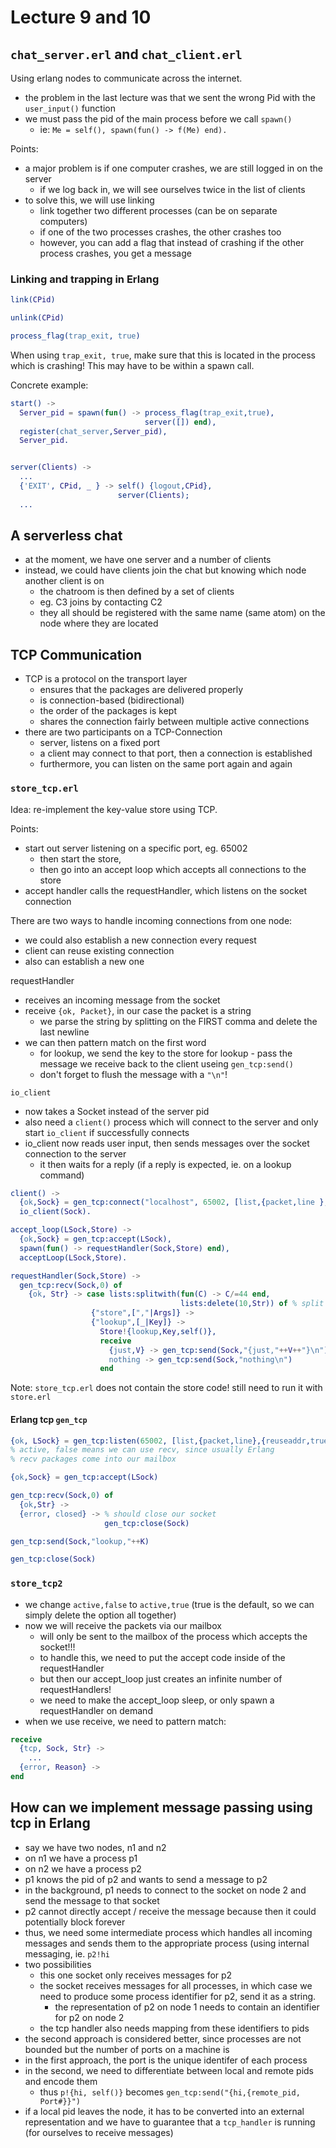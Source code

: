 # Lecture 9 and 10

## `chat_server.erl` and `chat_client.erl`
Using erlang nodes to communicate across the internet.

- the problem in the last lecture was that we sent the wrong Pid with the `user_input()` function
- we must pass the pid of the main process before we call `spawn()`
  - ie: `Me = self(), spawn(fun() -> f(Me) end).`

Points:
- a major problem is if one computer crashes, we are still logged in on the server
  - if we log back in, we will see ourselves twice in the list of clients
- to solve this, we will use linking
  - link together two different processes (can be on separate computers)
  - if one of the two processes crashes, the other crashes too
  - however, you can add a flag that instead of crashing if the other process crashes, you get a message


### Linking and trapping in Erlang
```erl
link(CPid)

unlink(CPid)

process_flag(trap_exit, true)
```

When using `trap_exit, true`, make sure that this is located in the process which is crashing! This may have to be within a spawn call.

Concrete example:
```erl
start() ->
  Server_pid = spawn(fun() -> process_flag(trap_exit,true),
                              server([]) end),
  register(chat_server,Server_pid),
  Server_pid.


server(Clients) ->
  ...
  {'EXIT', CPid, _ } -> self() {logout,CPid},
                        server(Clients);
  ...
```

## A serverless chat
- at the moment, we have one server and a number of clients
- instead, we could have clients join the chat but knowing which node another client is on
  - the chatroom is then defined by a set of clients
  - eg. C3 joins by contacting C2
  - they all should be registered with the same name (same atom) on the node where they are located

## TCP Communication
- TCP is a protocol on the transport layer
  - ensures that the packages are delivered properly
  - is connection-based (bidirectional)
  - the order of the packages is kept
  - shares the connection fairly between multiple active connections
- there are two participants on a TCP-Connection
  - server, listens on a fixed port
  - a client may connect to that port, then a connection is established
  - furthermore, you can listen on the same port again and again

### `store_tcp.erl`
Idea: re-implement the key-value store using TCP.

Points:
- start out server listening on a specific port, eg. 65002
  - then start the store,
  - then go into an accept loop which accepts all connections to the store
- accept handler calls the requestHandler, which listens on the socket connection

There are two ways to handle incoming connections from one node:
  - we could also establish a new connection every request
  - client can reuse existing connection
  - also can establish a new one

requestHandler

- receives an incoming message from the socket
- receive `{ok, Packet}`, in our case the packet is a string
  - we parse the string by splitting on the FIRST comma and delete the last newline
- we can then pattern match on the first word
  - for lookup, we send the key to the store for lookup   - pass the message we receive back to the client useing `gen_tcp:send()`
  - don't forget to flush the message with a `"\n"`!

`io_client`
- now takes a Socket instead of the server pid
- also need a `client()` process which will connect to the server and only start `io_client` if successfully connects
- io_client now reads user input, then sends messages over the socket connection to the server
  - it then waits for a reply (if a reply is expected, ie. on a lookup command)

```erl
client() ->
  {ok,Sock} = gen_tcp:connect("localhost", 65002, [list,{packet,line },{active,false}]),
  io_client(Sock).
```

```erl
accept_loop(LSock,Store) ->
  {ok,Sock} = gen_tcp:accept(LSock),
  spawn(fun() -> requestHandler(Sock,Store) end),
  acceptLoop(LSock,Store).

requestHandler(Sock,Store) ->
  gen_tcp:recv(Sock,0) of
    {ok, Str} -> case lists:splitwith(fun(C) -> C/=44 end,
                                      lists:delete(10,Str)) of % split the string on the comma and delete newline at the end
                  {"store",[","|Args]} ->
                  {"lookup",[_|Key]} -> 
                    Store!{lookup,Key,self()},
                    receive
                      {just,V} -> gen_tcp:send(Sock,"{just,"++V++"}\n");
                      nothing -> gen_tcp:send(Sock,"nothing\n")
                    end
```

Note: `store_tcp.erl` does not contain the store code! still need to run it with `store.erl`

#### Erlang tcp `gen_tcp`

```erl
{ok, LSock} = gen_tcp:listen(65002, [list,{packet,line},{reuseaddr,true},{active,false}]) 
% active, false means we can use recv, since usually Erlang
% recv packages come into our mailbox

{ok,Sock} = gen_tcp:accept(LSock)

gen_tcp:recv(Sock,0) of
  {ok,Str} ->
  {error, closed} -> % should close our socket
                     gen_tcp:close(Sock)

gen_tcp:send(Sock,"lookup,"++K)

gen_tcp:close(Sock)
```

### `store_tcp2`
- we change `active,false` to `active,true` (true is the default, so we can simply delete the option all together)
- now we will receive the packets via our mailbox
  - will only be sent to the mailbox of the process which accepts the socket!!!
  - to handle this, we need to put the accept code inside of the requestHandler
  - but then our accept_loop just creates an infinite number of requestHandlers!
  - we need to make the accept_loop sleep, or only spawn a requestHandler on demand
- when we use receive, we need to pattern match:

```erl
receive
  {tcp, Sock, Str} ->
    ...
  {error, Reason} ->
end
```


## How can we implement message passing using tcp in Erlang

- say we have two nodes, n1 and n2
- on n1 we have a process p1
- on n2 we have a process p2
- p1 knows the pid of p2 and wants to send a message to p2
- in the background, p1 needs to connect to the socket on node 2 and send the message to that socket
- p2 cannot directly accept / receive the message because then it could potentially block forever
- thus, we need some intermediate process which handles all incoming messages and sends them to the appropriate process (using internal messaging, ie. `p2!hi`
- two possibilities
  - this one socket only receives messages for p2
  - the socket receives messages for all processes, in which case we need to produce some process identifier for p2, send it as a string. 
    - the representation of p2 on node 1 needs to contain an identifier for p2 on node 2
  - the tcp handler also needs mapping from these identifiers to pids
- the second approach is considered better, since processes are not bounded but the number of ports on a machine is
- in the first approach, the port is the unique identifer of each process
- in the second, we need to differentiate between local and remote pids and encode them
  - thus `p!{hi, self()}` becomes `gen_tcp:send("{hi,{remote_pid, Port#}}")`
- if a local pid leaves the node, it has to be converted into an external representation and we have to guarantee that a `tcp_handler` is running (for ourselves to receive messages)
